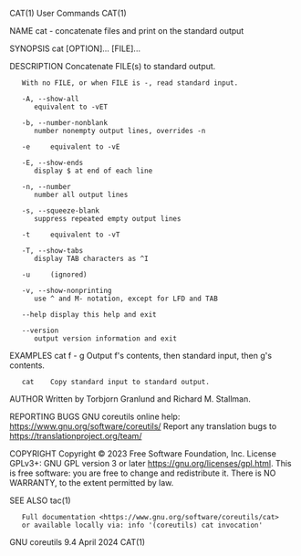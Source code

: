 CAT(1)									 User Commands									CAT(1)

NAME
       cat - concatenate files and print on the standard output

SYNOPSIS
       cat [OPTION]... [FILE]...

DESCRIPTION
       Concatenate FILE(s) to standard output.

       With no FILE, or when FILE is -, read standard input.

       -A, --show-all
	      equivalent to -vET

       -b, --number-nonblank
	      number nonempty output lines, overrides -n

       -e     equivalent to -vE

       -E, --show-ends
	      display $ at end of each line

       -n, --number
	      number all output lines

       -s, --squeeze-blank
	      suppress repeated empty output lines

       -t     equivalent to -vT

       -T, --show-tabs
	      display TAB characters as ^I

       -u     (ignored)

       -v, --show-nonprinting
	      use ^ and M- notation, except for LFD and TAB

       --help display this help and exit

       --version
	      output version information and exit

EXAMPLES
       cat f - g
	      Output f's contents, then standard input, then g's contents.

       cat    Copy standard input to standard output.

AUTHOR
       Written by Torbjorn Granlund and Richard M. Stallman.

REPORTING BUGS
       GNU coreutils online help: <https://www.gnu.org/software/coreutils/>
       Report any translation bugs to <https://translationproject.org/team/>

COPYRIGHT
       Copyright © 2023 Free Software Foundation, Inc.	License GPLv3+: GNU GPL version 3 or later <https://gnu.org/licenses/gpl.html>.
       This is free software: you are free to change and redistribute it.  There is NO WARRANTY, to the extent permitted by law.

SEE ALSO
       tac(1)

       Full documentation <https://www.gnu.org/software/coreutils/cat>
       or available locally via: info '(coreutils) cat invocation'

GNU coreutils 9.4							  April 2024									CAT(1)
